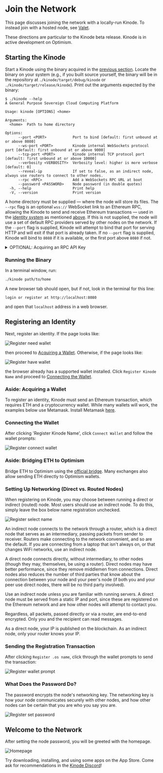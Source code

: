 # Join the Network

This page discusses joining the network with a locally-run Kinode.
To instead join with a hosted node, see [Valet](https://valet.kinode.org/).

These directions are particular to the Kinode beta release.
Kinode is in active development on Optimism.

## Starting the Kinode

Start a Kinode using the binary acquired in the [previous section](./install.md).
Locate the binary on your system (e.g., if you built source yourself, the binary will be in the repository at `./kinode/target/debug/kinode` or `./kinode/target/release/kinode`).
Print out the arguments expected by the binary:

```
$ ./kinode --help
A General Purpose Sovereign Cloud Computing Platform

Usage: kinode [OPTIONS] <home>

Arguments:
  <home>  Path to home directory

Options:
      --port <PORT>            Port to bind [default: first unbound at or above 8080]
      --ws-port <PORT>         Kinode internal WebSockets protocol port [default: first unbound at or above 9000]
      --tcp-port <PORT>        Kinode internal TCP protocol port [default: first unbound at or above 10000]
      --verbosity <VERBOSITY>  Verbosity level: higher is more verbose [default: 0]
      --reveal-ip              If set to false, as an indirect node, always use routers to connect to other nodes.
      --rpc <RPC>              Add a WebSockets RPC URL at boot
      --password <PASSWORD>    Node password (in double quotes)
  -h, --help                   Print help
  -V, --version                Print version
```

A home directory must be supplied — where the node will store its files.
The `--rpc` flag is an optional `wss://` WebSocket link to an Ethereum RPC, allowing the Kinode to send and receive Ethereum transactions — used in the [identity system](../getting_started/identity_system.md) as mentioned [above](#creating-an-alchemy-account).
If this is not supplied, the node will use a set of default RPC providers served by other nodes on the network.
If the `--port` flag is supplied, Kinode will attempt to bind that port for serving HTTP and will exit if that port is already taken.
If no `--port` flag is supplied, Kinode will bind to `8080` if it is available, or the first port above `8080` if not.

<details><summary>OPTIONAL: Acquiring an RPC API Key</summary>

Create a new "app" on [Alchemy](https://dashboard.alchemy.com/apps) for Optimism Mainnet.

![Alchemy Create App](../assets/alchemy-create-app.png)

Copy the WebSocket API key from the API Key button:

![Alchemy API Key](../assets/alchemy-api-key.png)

#### Alternative to Alchemy

As an alternative to using Alchemy's RPC API key, [Infura's](https://app.infura.io) endpoints may be used. Upon creating an Infura account, the first key is already created and titled 'My First Key'. Click on the title to edit the key.

![Infura My First Key](../assets/my_first_key_infura.png)

Next, check the box next to Optimism "MAINNET". After one is chosen, click "SAVE CHANGES". Then, at the top, click "Active Endpoints".

![Create Endpoint Infura](../assets/create_endpoint_infura.png)

On the "Active Endpoints" tab, there are tabs for "HTTPS" and "WebSockets". Select the WebSockets tab. Copy this endpoint and use it in place of the Alchemy endpoint in the following step, "Running the Binary".

![Active Endpoints Infura](../assets/active_endpoints_infura.png)

</details>

### Running the Binary

In a terminal window, run:

```bash
./kinode path/to/home
```

A new browser tab should open, but if not, look in the terminal for this line:

```
login or register at http://localhost:8080
```

and open that `localhost` address in a web browser.

## Registering an Identity

Next, register an identity.
If the page looks like:

![Register need wallet](../assets/register-need-wallet.png)

then proceed to [Acquiring a Wallet](#aside-acquiring-a-wallet).
Otherwise, if the page looks like:

![Register have wallet](../assets/register-have-wallet.png)

the browser already has a supported wallet installed.
Click `Register Kinode Name` and proceed to [Connecting the Wallet](#connecting-the-wallet).

### Aside: Acquiring a Wallet

To register an identity, Kinode must send an Ethereum transaction, which requires ETH and a cryptocurrency wallet.
While many wallets will work, the examples below use Metamask.
Install Metamask [here](https://metamask.io/download/).

### Connecting the Wallet

After clicking 'Register Kinode Name', click `Connect Wallet` and follow the wallet prompts:

![Register connect wallet](../assets/register-connect-wallet.png)

### Aside: Bridging ETH to Optimism

Bridge ETH to Optimism using the [official bridge](https://app.optimism.io/bridge).
Many exchanges also allow sending ETH directly to Optimism wallets.

### Setting Up Networking (Direct vs. Routed Nodes)

When registering on Kinode, you may choose between running a direct or indirect (routed) node.
Most users should use an indirect node.
To do this, simply leave the box below name registration unchecked.

![Register select name](../assets/register-select-name.png)

An indirect node connects to the network through a router, which is a direct node that serves as an intermediary, passing packets from sender to receiver.
Routers make connecting to the network convenient, and so are the default.
If you are connecting from a laptop that isn't always on, or that changes WiFi networks, use an indirect node.

A direct node connects directly, without intermediary, to other nodes (though they may, themselves, be using a router).
Direct nodes may have better performance, since they remove middlemen from connections.
Direct nodes also reduces the number of third parties that know about the connection between your node and your peer's node (if both you and your peer use direct nodes, there will be no third party involved).

Use an indirect node unless you are familiar with running servers.
A direct node must be served from a static IP and port, since these are registered on the Ethereum network and are how other nodes will attempt to contact you.

Regardless, all packets, passed directly or via a router, are end-to-end encrypted.
Only you and the recipient can read messages.

As a direct node, your IP is published on the blockchain.
As an indirect node, only your router knows your IP.

### Sending the Registration Transaction

After clicking `Register .os name`, click through the wallet prompts to send the transaction:

![Register wallet prompt](../assets/register-wallet-prompt.png)

### What Does the Password Do?

The password encrypts the node's networking key.
The networking key is how your node communicates securely with other nodes, and how other nodes can be certain that you are who you say you are.

![Register set password](../assets/register-set-password.png)

## Welcome to the Network

After setting the node password, you will be greeted with the homepage.

![Homepage](../assets/register-homepage.png)

Try downloading, installing, and using some apps on the App Store.
Come ask for recommendations in the [Kinode Discord](https://discord.gg/mYDj74NkfP)!
